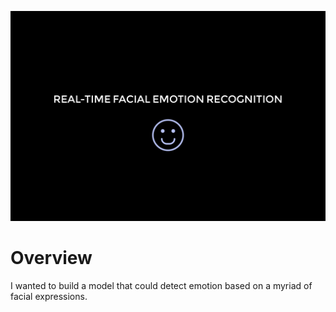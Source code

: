 ![Image](IMG_2633.JPG)

# Overview 
I wanted to build a model that could detect emotion based on a myriad of facial expressions. 
